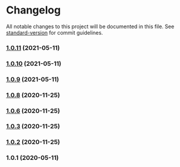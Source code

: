 # Changelog

All notable changes to this project will be documented in this file. See [standard-version](https://github.com/conventional-changelog/standard-version) for commit guidelines.

### [1.0.11](https://github.com/pkemp/dirtraverse/compare/v1.0.10...v1.0.11) (2021-05-11)

### [1.0.10](https://github.com/pkemp/dirtraverse/compare/v1.0.9...v1.0.10) (2021-05-11)

### [1.0.9](https://github.com/pkemp/dirtraverse/compare/v1.0.7...v1.0.9) (2021-05-11)

### [1.0.8](https://github.com/pkemp/dirtraverse/compare/v1.0.5...v1.0.8) (2020-11-25)

### [1.0.6](https://github.com/pkemp/dirtraverse/compare/v1.0.3...v1.0.6) (2020-11-25)

### [1.0.3](https://github.com/pkemp/dirtraverse/compare/v1.0.2...v1.0.3) (2020-11-25)

### [1.0.2](https://github.com/pkemp/dirtraverse/compare/v1.0.1...v1.0.2) (2020-11-25)

### 1.0.1 (2020-05-11)
